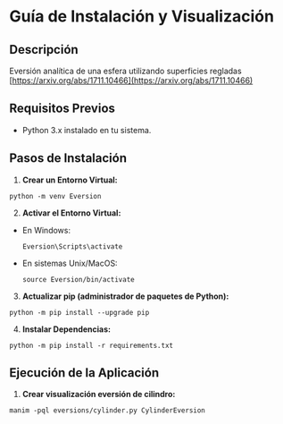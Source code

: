 # Guía de Instalación y Visualización

## Descripción
Eversión analítica de una esfera utilizando superficies regladas
[https://arxiv.org/abs/1711.10466](https://arxiv.org/abs/1711.10466)


## Requisitos Previos
- Python 3.x instalado en tu sistema.

## Pasos de Instalación

1. **Crear un Entorno Virtual:**
  ```
  python -m venv Eversion
  ```


2. **Activar el Entorno Virtual:**
- En Windows:
  ```
  Eversion\Scripts\activate
  ```
- En sistemas Unix/MacOS:
  ```
  source Eversion/bin/activate
  ```

3. **Actualizar pip (administrador de paquetes de Python):**
  ```
  python -m pip install --upgrade pip
  ```

4. **Instalar Dependencias:**
  ```
  python -m pip install -r requirements.txt
  ```

## Ejecución de la Aplicación

1. **Crear visualización eversión de cilindro:**

  ```
  manim -pql eversions/cylinder.py CylinderEversion
  ```


